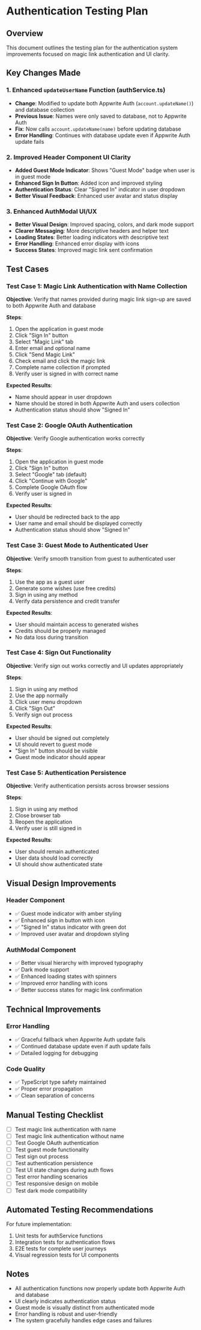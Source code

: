 # Authentication Testing Plan

## Overview

This document outlines the testing plan for the authentication system improvements focused on magic link authentication and UI clarity.

## Key Changes Made

### 1. Enhanced `updateUserName` Function (authService.ts)

- **Change**: Modified to update both Appwrite Auth (`account.updateName()`) and database collection
- **Previous Issue**: Names were only saved to database, not to Appwrite Auth
- **Fix**: Now calls `account.updateName(name)` before updating database
- **Error Handling**: Continues with database update even if Appwrite Auth update fails

### 2. Improved Header Component UI Clarity

- **Added Guest Mode Indicator**: Shows "Guest Mode" badge when user is in guest mode
- **Enhanced Sign In Button**: Added icon and improved styling
- **Authentication Status**: Clear "Signed In" indicator in user dropdown
- **Better Visual Feedback**: Enhanced user avatar and status display

### 3. Enhanced AuthModal UI/UX

- **Better Visual Design**: Improved spacing, colors, and dark mode support
- **Clearer Messaging**: More descriptive headers and helper text
- **Loading States**: Better loading indicators with descriptive text
- **Error Handling**: Enhanced error display with icons
- **Success States**: Improved magic link sent confirmation

## Test Cases

### Test Case 1: Magic Link Authentication with Name Collection

**Objective**: Verify that names provided during magic link sign-up are saved to both Appwrite Auth and database

**Steps**:

1. Open the application in guest mode
2. Click "Sign In" button
3. Select "Magic Link" tab
4. Enter email and optional name
5. Click "Send Magic Link"
6. Check email and click the magic link
7. Complete name collection if prompted
8. Verify user is signed in with correct name

**Expected Results**:

- Name should appear in user dropdown
- Name should be stored in both Appwrite Auth and users collection
- Authentication status should show "Signed In"

### Test Case 2: Google OAuth Authentication

**Objective**: Verify Google authentication works correctly

**Steps**:

1. Open the application in guest mode
2. Click "Sign In" button
3. Select "Google" tab (default)
4. Click "Continue with Google"
5. Complete Google OAuth flow
6. Verify user is signed in

**Expected Results**:

- User should be redirected back to the app
- User name and email should be displayed correctly
- Authentication status should show "Signed In"

### Test Case 3: Guest Mode to Authenticated User

**Objective**: Verify smooth transition from guest to authenticated user

**Steps**:

1. Use the app as a guest user
2. Generate some wishes (use free credits)
3. Sign in using any method
4. Verify data persistence and credit transfer

**Expected Results**:

- User should maintain access to generated wishes
- Credits should be properly managed
- No data loss during transition

### Test Case 4: Sign Out Functionality

**Objective**: Verify sign out works correctly and UI updates appropriately

**Steps**:

1. Sign in using any method
2. Use the app normally
3. Click user menu dropdown
4. Click "Sign Out"
5. Verify sign out process

**Expected Results**:

- User should be signed out completely
- UI should revert to guest mode
- "Sign In" button should be visible
- Guest mode indicator should appear

### Test Case 5: Authentication Persistence

**Objective**: Verify authentication persists across browser sessions

**Steps**:

1. Sign in using any method
2. Close browser tab
3. Reopen the application
4. Verify user is still signed in

**Expected Results**:

- User should remain authenticated
- User data should load correctly
- UI should show authenticated state

## Visual Design Improvements

### Header Component

- ✅ Guest mode indicator with amber styling
- ✅ Enhanced sign in button with icon
- ✅ "Signed In" status indicator with green dot
- ✅ Improved user avatar and dropdown styling

### AuthModal Component

- ✅ Better visual hierarchy with improved typography
- ✅ Dark mode support
- ✅ Enhanced loading states with spinners
- ✅ Improved error handling with icons
- ✅ Better success states for magic link confirmation

## Technical Improvements

### Error Handling

- ✅ Graceful fallback when Appwrite Auth update fails
- ✅ Continued database update even if auth update fails
- ✅ Detailed logging for debugging

### Code Quality

- ✅ TypeScript type safety maintained
- ✅ Proper error propagation
- ✅ Clean separation of concerns

## Manual Testing Checklist

- [ ] Test magic link authentication with name
- [ ] Test magic link authentication without name
- [ ] Test Google OAuth authentication
- [ ] Test guest mode functionality
- [ ] Test sign out process
- [ ] Test authentication persistence
- [ ] Test UI state changes during auth flows
- [ ] Test error handling scenarios
- [ ] Test responsive design on mobile
- [ ] Test dark mode compatibility

## Automated Testing Recommendations

For future implementation:

1. Unit tests for authService functions
2. Integration tests for authentication flows
3. E2E tests for complete user journeys
4. Visual regression tests for UI components

## Notes

- All authentication functions now properly update both Appwrite Auth and database
- UI clearly indicates authentication status
- Guest mode is visually distinct from authenticated mode
- Error handling is robust and user-friendly
- The system gracefully handles edge cases and failures
